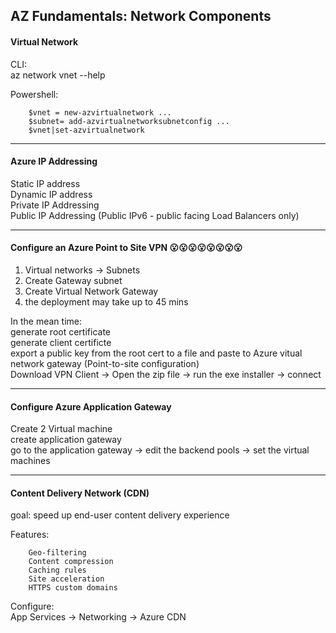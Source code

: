 AZ Fundamentals: Network Components
----
####  Virtual Network  
CLI:  
az network vnet --help  

Powershell:  

		$vnet = new-azvirtualnetwork ...
		$subnet= add-azvirtualnetworksubnetconfig ...
		$vnet|set-azvirtualnetwork
---

 #### Azure IP Addressing  
Static IP address  
Dynamic IP address  
Private IP Addressing  
Public IP Addressing (Public IPv6 - public facing Load Balancers only)  

---
#### Configure an Azure Point to Site VPN :open_mouth::open_mouth::open_mouth::open_mouth::open_mouth::open_mouth::open_mouth::open_mouth:
1. Virtual networks -> Subnets
2. Create Gateway subnet
3. Create Virtual Network Gateway
4. the deployment may take up to 45 mins 

In the mean time:  
generate root certificate    
generate client certificte   
export a public key from the root cert to a file and paste to Azure vitual network gateway (Point-to-site configuration)    
Download VPN Client -> Open the zip file -> run the exe installer -> connect   

--- 
#### Configure Azure Application Gateway
Create 2 Virtual machine  
create application gateway    
go to the application gateway -> edit the backend pools -> set the virtual machines  

---
#### Content Delivery Network (CDN)  

goal: speed up end-user content delivery experience    

Features:  

		Geo-filtering
		Content compression
		Caching rules
		Site acceleration
		HTTPS custom domains
		
Configure:   
App Services -> Networking -> Azure CDN 




